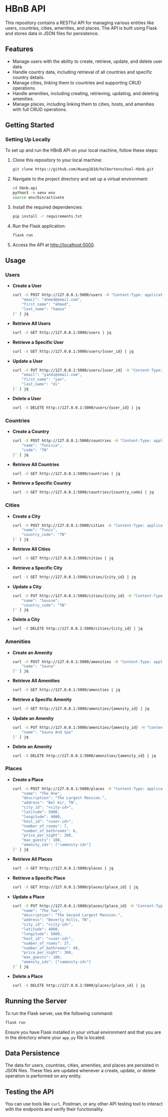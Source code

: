 # HBnB API

This repository contains a RESTful API for managing various entities like users, countries, cities, amenities, and places. The API is built using Flask and stores data in JSON files for persistence.

## Features

- Manage users with the ability to create, retrieve, update, and delete user data.
- Handle country data, including retrieval of all countries and specific country details.
- Manage cities, linking them to countries and supporting CRUD operations.
- Handle amenities, including creating, retrieving, updating, and deleting amenities.
- Manage places, including linking them to cities, hosts, and amenities with full CRUD operations.

## Getting Started

### Setting Up Locally

To set up and run the HBnB API on your local machine, follow these steps:

1. Clone this repository to your local machine:

    ```bash
    git clone https://github.com/Huang1810/holbertonschool-hbnb.git
    ```

2. Navigate to the project directory and set up a virtual environment:

    ```bash
    cd hbnb-api
    python3 -m venv env
    source env/bin/activate
    ```

3. Install the required dependencies:

    ```bash
    pip install -r requirements.txt
    ```

4. Run the Flask application:

    ```bash
    flask run
    ```

5. Access the API at [http://localhost:5000](http://localhost:5000).

## Usage

### Users

- **Create a User**

    ```bash
    curl -X POST http://127.0.0.1:5000/users -H "Content-Type: application/json" -d '{
        "email": "ahmed@email.com",
        "first_name": "ahmed",
        "last_name": "hamza"
    }' | jq
    ```

- **Retrieve All Users**

    ```bash
    curl -X GET http://127.0.0.1:5000/users | jq
    ```

- **Retrieve a Specific User**

    ```bash
    curl -X GET http://127.0.0.1:5000/users/{user_id} | jq
    ```

- **Update a User**

    ```bash
    curl -X PUT http://127.0.0.1:5000/users/{user_id} -H "Content-Type: application/json" -d '{
        "email": "yandi@email.com",
        "first_name": "yan",
        "last_name": "di"
    }' | jq
    ```

- **Delete a User**

    ```bash
    curl -X DELETE http://127.0.0.1:5000/users/{user_id} | jq
    ```

### Countries

- **Create a Country**

    ```bash
    curl -X POST http://127.0.0.1:5000/countries -H "Content-Type: application/json" -d '{
        "name": "Tunisia",
        "code": "TN"
    }' | jq
    ```

- **Retrieve All Countries**

    ```bash
    curl -X GET http://127.0.0.1:5000/countries | jq
    ```

- **Retrieve a Specific Country**

    ```bash
    curl -X GET http://127.0.0.1:5000/countries/{country_code} | jq
    ```

### Cities

- **Create a City**

    ```bash
    curl -X POST http://127.0.0.1:5000/cities -H "Content-Type: application/json" -d '{
        "name": "Tunis",
        "country_code": "TN"
    }' | jq
    ```

- **Retrieve All Cities**

    ```bash
    curl -X GET http://127.0.0.1:5000/cities | jq
    ```

- **Retrieve a Specific City**

    ```bash
    curl -X GET http://127.0.0.1:5000/cities/{city_id} | jq
    ```

- **Update a City**

    ```bash
    curl -X PUT http://127.0.0.1:5000/cities/{city_id} -H "Content-Type: application/json" -d '{
        "name": "Sousse",
        "country_code": "TN"
    }' | jq
    ```

- **Delete a City**

    ```bash
    curl -X DELETE http://127.0.0.1:5000/cities/{city_id} | jq
    ```

### Amenities

- **Create an Amenity**

    ```bash
    curl -X POST http://127.0.0.1:5000/amenities -H "Content-Type: application/json" -d '{
        "name": "Sauna"
    }' | jq
    ```

- **Retrieve All Amenities**

    ```bash
    curl -X GET http://127.0.0.1:5000/amenities | jq
    ```

- **Retrieve a Specific Amenity**

    ```bash
    curl -X GET http://127.0.0.1:5000/amenities/{amenity_id} | jq
    ```

- **Update an Amenity**

    ```bash
    curl -X PUT http://127.0.0.1:5000/amenities/{amenity_id} -H "Content-Type: application/json" -d '{
        "name": "Sauna And Spa"
    }' | jq
    ```

- **Delete an Amenity**

    ```bash
    curl -X DELETE http://127.0.0.1:5000/amenities/{amenity_id} | jq
    ```

### Places

- **Create a Place**

    ```bash
    curl -X POST http://127.0.0.1:5000/places -H "Content-Type: application/json" -d '{
        "name": "The One",
        "description": "The Largest Mansion.",
        "address": "Bel Air, TN",
        "city_id": "<city-id>",
        "latitude": 5000,
        "longitude": 4000,
        "host_id": "<user-id>",
        "number_of_rooms": 7,
        "number_of_bathrooms": 6,
        "price_per_night": 200,
        "max_guests": 100,
        "amenity_ids": ["<amenity-id>"]
    }' | jq
    ```

- **Retrieve All Places**

    ```bash
    curl -X GET http://127.0.0.1:5000/places | jq
    ```

- **Retrieve a Specific Place**

    ```bash
    curl -X GET http://127.0.0.1:5000/places/{place_id} | jq
    ```

- **Update a Place**

    ```bash
    curl -X PUT http://127.0.0.1:5000/places/{place_id} -H "Content-Type: application/json" -d '{
        "name": "The Two",
        "description": "The Second Largest Mansion.",
        "address": "Beverly Hills, TN",
        "city_id": "<city-id>",
        "latitude": 4000,
        "longitude": 5000,
        "host_id": "<user-id>",
        "number_of_rooms": 27,
        "number_of_bathrooms": 40,
        "price_per_night": 300,
        "max_guests": 100,
        "amenity_ids": ["<amenity-id>"]
    }' | jq
    ```

- **Delete a Place**

    ```bash
    curl -X DELETE http://127.0.0.1:5000/places/{place_id} | jq
    ```

## Running the Server

To run the Flask server, use the following command:
```bash
flask run
```

Ensure you have Flask installed in your virtual environment and that you are in the directory where your `app.py` file is located.

## Data Persistence

The data for users, countries, cities, amenities, and places are persisted in JSON files. These files are updated whenever a create, update, or delete operation is performed on any entity.

## Testing the API

You can use tools like `curl`, Postman, or any other API testing tool to interact with the endpoints and verify their functionality.